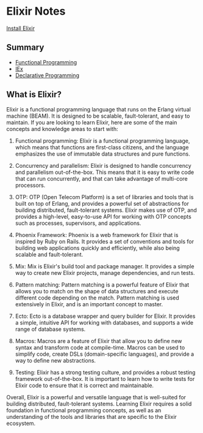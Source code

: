 # Elixir Notes

[Install Elixir](https://elixir-lang.org/install.html) 

## Summary
- [Functional Programming](functional-programming.md)
- [IEx](IEx.md)
- [Declarative Programming](declarative-programming.md)

## What is Elixir?

Elixir is a functional programming language that runs on the Erlang virtual machine (BEAM). It is designed to be scalable, fault-tolerant, and easy to maintain. If you are looking to learn Elixir, here are some of the main concepts and knowledge areas to start with:

1.  Functional programming: Elixir is a functional programming language, which means that functions are first-class citizens, and the language emphasizes the use of immutable data structures and pure functions.
    
2.  Concurrency and parallelism: Elixir is designed to handle concurrency and parallelism out-of-the-box. This means that it is easy to write code that can run concurrently, and that can take advantage of multi-core processors.
    
3.  OTP: OTP (Open Telecom Platform) is a set of libraries and tools that is built on top of Erlang, and provides a powerful set of abstractions for building distributed, fault-tolerant systems. Elixir makes use of OTP, and provides a high-level, easy-to-use API for working with OTP concepts such as processes, supervisors, and applications.
    
4.  Phoenix Framework: Phoenix is a web framework for Elixir that is inspired by Ruby on Rails. It provides a set of conventions and tools for building web applications quickly and efficiently, while also being scalable and fault-tolerant.
    
5.  Mix: Mix is Elixir's build tool and package manager. It provides a simple way to create new Elixir projects, manage dependencies, and run tests.
    
6.  Pattern matching: Pattern matching is a powerful feature of Elixir that allows you to match on the shape of data structures and execute different code depending on the match. Pattern matching is used extensively in Elixir, and is an important concept to master.
    
7.  Ecto: Ecto is a database wrapper and query builder for Elixir. It provides a simple, intuitive API for working with databases, and supports a wide range of database systems.
    
8.  Macros: Macros are a feature of Elixir that allow you to define new syntax and transform code at compile-time. Macros can be used to simplify code, create DSLs (domain-specific languages), and provide a way to define new abstractions.
    
9.  Testing: Elixir has a strong testing culture, and provides a robust testing framework out-of-the-box. It is important to learn how to write tests for Elixir code to ensure that it is correct and maintainable.
    

Overall, Elixir is a powerful and versatile language that is well-suited for building distributed, fault-tolerant systems. Learning Elixir requires a solid foundation in functional programming concepts, as well as an understanding of the tools and libraries that are specific to the Elixir ecosystem.


